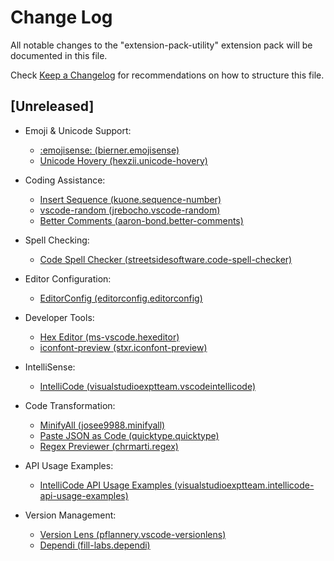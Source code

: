 # Change Log

All notable changes to the "extension-pack-utility" extension pack will be documented in this file.

Check [Keep a Changelog](http://keepachangelog.com/) for recommendations on how to structure this file.

## [Unreleased]

- Emoji & Unicode Support:
  - [:emojisense: (bierner.emojisense)](https://marketplace.visualstudio.com/items?itemName=bierner.emojisense)
  - [Unicode Hovery (hexzii.unicode-hovery)](https://marketplace.visualstudio.com/items?itemName=hexzii.unicode-hovery)

- Coding Assistance:
  - [Insert Sequence (kuone.sequence-number)](https://marketplace.visualstudio.com/items?itemName=kuone.sequence-number)
  - [vscode-random (jrebocho.vscode-random)](https://marketplace.visualstudio.com/items?itemName=jrebocho.vscode-random)
  - [Better Comments (aaron-bond.better-comments)](https://marketplace.visualstudio.com/items?itemName=aaron-bond.better-comments)

- Spell Checking:
  - [Code Spell Checker (streetsidesoftware.code-spell-checker)](https://marketplace.visualstudio.com/items?itemName=streetsidesoftware.code-spell-checker)

- Editor Configuration:
  - [EditorConfig (editorconfig.editorconfig)](https://marketplace.visualstudio.com/items?itemName=editorconfig.editorconfig)

- Developer Tools:
  - [Hex Editor (ms-vscode.hexeditor)](https://marketplace.visualstudio.com/items?itemName=ms-vscode.hexeditor)
  - [iconfont-preview (stxr.iconfont-preview)](https://marketplace.visualstudio.com/items?itemName=stxr.iconfont-preview)

- IntelliSense:
  - [IntelliCode (visualstudioexptteam.vscodeintellicode)](https://marketplace.visualstudio.com/items?itemName=visualstudioexptteam.vscodeintellicode)

- Code Transformation:
  - [MinifyAll (josee9988.minifyall)](https://marketplace.visualstudio.com/items?itemName=josee9988.minifyall)
  - [Paste JSON as Code (quicktype.quicktype)](https://marketplace.visualstudio.com/items?itemName=quicktype.quicktype)
  - [Regex Previewer (chrmarti.regex)](https://marketplace.visualstudio.com/items?itemName=chrmarti.regex)

- API Usage Examples:
  - [IntelliCode API Usage Examples (visualstudioexptteam.intellicode-api-usage-examples)](https://marketplace.visualstudio.com/items?itemName=visualstudioexptteam.intellicode-api-usage-examples)

- Version Management:
  - [Version Lens (pflannery.vscode-versionlens)](https://marketplace.visualstudio.com/items?itemName=pflannery.vscode-versionlens)
  - [Dependi (fill-labs.dependi)](https://marketplace.visualstudio.com/items?itemName=fill-labs.dependi)
